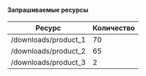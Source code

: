 #### Запрашиваемые ресурсы

|        Ресурс        | Количество |
|----------------------|------------|
| /downloads/product_1 |     70     |
| /downloads/product_2 |     65     |
| /downloads/product_3 |     2      |
